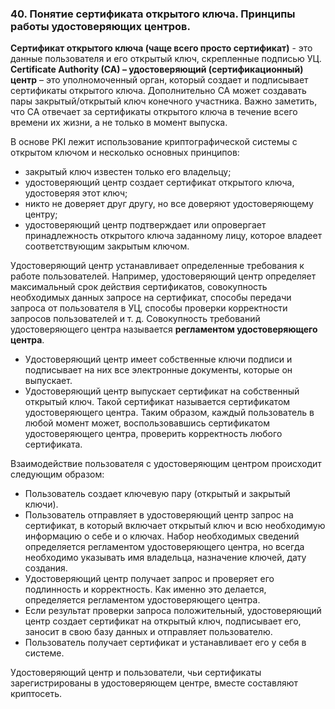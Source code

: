 ### 40. Понятие сертификата открытого ключа. Принципы работы удостоверяющих центров.
**Сертификат открытого ключа (чаще всего просто сертификат)** - это данные пользователя и его открытый ключ, скрепленные подписью УЦ.
**Certificate Authority (CA) – удостоверяющий (сертификационный) центр** – это уполномоченный орган, который создает и подписывает сертификаты открытого ключа. Дополнительно СА может создавать пары закрытый/открытый ключ
конечного участника. Важно заметить, что СА отвечает за сертификаты открытого ключа в течение всего времени их жизни, а не только в момент выпуска.

В основе PKI лежит использование криптографической системы с открытом ключом и несколько основных принципов:
- закрытый ключ известен только его владельцу;
- удостоверяющий центр создает сертификат открытого ключа, удостоверяя этот ключ;
- никто не доверяет друг другу, но все доверяют удостоверяющему центру;
- удостоверяющий центр подтверждает или опровергает принадлежность открытого ключа заданному лицу, которое владеет соответствующим закрытым ключом.

Удостоверяющий центр устанавливает определенные требования к работе пользователей. Например, удостоверяющий центр определяет максимальный срок действия сертификатов, совокупность необходимых данных запросе на сертификат, способы передачи запроса от пользователя в УЦ, способы проверки корректности запросов пользователей и т. д.
Совокупность требований удостоверяющего центра называется **регламентом удостоверяющего центра**.
- Удостоверяющий центр имеет собственные ключи подписи и подписывает на них все электронные документы, которые он выпускает.
- Удостоверяющий центр выпускает сертификат на собственный открытый ключ. Такой сертификат называется сертификатом удостоверяющего центра.
Таким образом, каждый пользователь в любой момент может, воспользовавшись сертификатом удостоверяющего центра, проверить корректность любого сертификата.

Взаимодействие пользователя с удостоверяющим центром происходит следующим образом:
- Пользователь создает ключевую пару (открытый и закрытый ключи).
- Пользователь отправляет в удостоверяющий центр запрос на сертификат, в который включает открытый ключ и всю необходимую информацию о себе и о ключах. Набор необходимых сведений определяется регламентом удостоверяющего центра, но всегда необходимо указывать имя владельца, назначение ключей, дату создания.
- Удостоверяющий центр получает запрос и проверяет его подлинность и корректность. Как именно это делается, определяется регламентом удостоверяющего центра.
- Если результат проверки запроса положительный, удостоверяющий центр создает сертификат на открытый ключ, подписывает его, заносит в свою базу данных и отправляет пользователю.
- Пользователь получает сертификат и устанавливает его у себя в системе.

Удостоверяющий центр и пользователи, чьи сертификаты зарегистрированы в удостоверяющем центре, вместе составляют криптосеть.